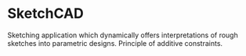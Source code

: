 # SketchCAD
Sketching application which dynamically offers interpretations of rough sketches into parametric designs. Principle of additive constraints.
